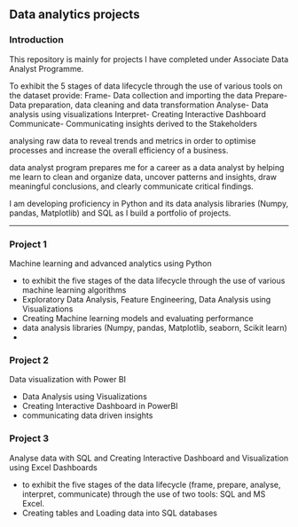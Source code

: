 ## Data analytics projects

### Introduction

This repository is mainly for projects I have completed under Associate Data Analyst Programme. 

To exhibit the 5 stages of data lifecycle through the use of various tools on the dataset provide:
Frame- Data collection and importing the data
Prepare- Data preparation, data cleaning and data transformation
Analyse- Data analysis using visualizations
Interpret- Creating Interactive Dashboard
Communicate- Communicating insights derived to the Stakeholders


analysing raw data to reveal trends and metrics in order to optimise processes and increase the overall efficiency of a business.

data analyst program prepares me for a career as a data analyst by helping me learn to clean and organize data, uncover patterns and insights, draw meaningful conclusions, and clearly communicate critical findings. 

I am developing proficiency in Python and its data analysis libraries (Numpy, pandas, Matplotlib) and SQL as I build a portfolio of projects.

___

### Project 1

Machine learning and advanced analytics using Python
- to exhibit the five stages of the data lifecycle through the use of various machine learning algorithms
- Exploratory Data Analysis, Feature Engineering, Data Analysis using Visualizations
- Creating Machine learning models and evaluating performance
- data analysis libraries (Numpy, pandas, Matplotlib, seaborn, Scikit learn)
- 

### Project 2

Data visualization with Power BI
- Data Analysis using Visualizations
- Creating Interactive Dashboard in PowerBI
- communicating data driven insights 

### Project 3

Analyse data with SQL and Creating Interactive Dashboard and Visualization using Excel Dashboards
- to exhibit the five stages of the data lifecycle (frame, prepare, analyse, interpret, communicate) through the use of two tools: SQL and MS Excel.
- Creating tables and Loading data into SQL databases

